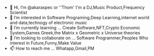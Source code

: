 - 👋 Hi, I’m @akaraspec or ''Thom' I'm a DJ,Music Product,Frequency Scientist 
- 👀 I’m interested in Software Programing,Deep Learning,internet world and data,technogy of electronic music
- 🌱 I’m currently learning ... Create Software,NFT,Crypto Economic System,Games Greek,the Matrix x Geometric x Universe theories
- 💞️ I’m looking to collaborate on ... Software Programmer,Peoples Who interest in Future,Funny,Make Value
- 📫 How to reach me ... Whatapp,Gmail,PM

<!---
akaraspec/akaraspec is a ✨ special ✨ repository because its `README.md` (this file) appears on your GitHub profile.
You can click the Preview link to take a look at your changes.
--->
